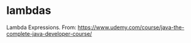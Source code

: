 # lambdas
Lambda Expressions. From: https://www.udemy.com/course/java-the-complete-java-developer-course/
